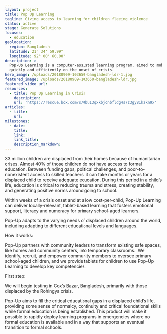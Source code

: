 ```yaml
---
layout: project
title: Pop Up Learning
tagline: Giving access to learning for children fleeing violence
status: active
stage: Generate Solutions
focuses:
  - education
geolocation:
  region: Bangladesh
  latitude: 21° 34' 59.99"
  longitude: 92° 00' 60.00"
description: >-
  Pop-Up Learning is a computer-assisted learning program, aimed to mobilize
  quickly and efficiently on the onset of crisis.
hero_image: /uploads/20180909-103650-bangladesh-ldr-1.jpg
featured_image: /uploads/20180909-103650-bangladesh-ldr.jpg
featured_video_url:
resources:
  - title: Pop Up Learning in Crisis
    description:
    url: 'https://rescue.box.com/s/0bu13qxkbjcnbfldg4s7z3gy81kzkn9x'
articles:
  - title:
    url:
milestones:
  - date:
    title:
    link:
    link_title:
    description_markdown:
---
```


33 million children are displaced from their homes because of humanitarian crises. Almost 40% of those children do not have access to formal education. Between funding gaps, political challenges, and poor-to-nonexistent access to skilled teachers, it can take months or years for a displaced child to receive adequate education. During this period in a child’s life, education is critical to reducing trauma and stress, creating stability, and generating positive norms around going to school.

Within weeks of a crisis onset and at a low cost-per-child, Pop-Up Learning can deliver locally-relevant, tablet-based learning that fosters emotional support, literacy and numeracy for primary school-aged learners.

Pop-Up adapts to the varying needs of displaced children around the world, including adapting to different educational levels and languages.

How it works:

Pop-Up partners with community leaders to transform existing safe spaces, like homes and community centers, into temporary classrooms.&nbsp; We identify, recruit, and empower community members to oversee primary school-aged children, and we provide tablets for children to use Pop-Up Learning to develop key competencies.

First step:

We will begin testing in Cox’s Bazar, Bangladesh, primarily with those displaced by the Rohingya crisis.

Pop-Up aims to fill the critical educational gaps in a displaced child’s life, providing some sense of normalcy, continuity and critical foundational skills while formal education is being established. This product will make it possible to rapidly deploy learning programs in emergencies where no formal education is available and in a way that supports an eventual transition to formal schools.